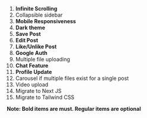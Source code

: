 1. **Infinite Scrolling**
2. Collapsible sidebar
3. **Mobile Responsiveness**
4. **Dark theme**
5. **Save Post**
6. **Edit Post**
7. **Like/Unlike Post**
8. **Google Auth**
9. Multiple file uploading
10. **Chat Feature**
11. **Profile Update**
12. Carousel if multiple files exist for a single post
13. Video upload
14. Migrate to Next JS
15. Migrate to Tailwind CSS

**Note: Bold items are must. Regular items are optional**